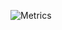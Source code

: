 <!--
![Reload page](https://metrics.lecoq.io/berkanktk?template=classic&introduction=1&lines=1&achievements=1&introduction.title=true&achievements.threshold=C&achievements.secrets=true&achievements.display=compact&achievements.limit=10&config.timezone=Europe%2FCopenhagen&config.display=large)
-->

![Metrics](https://metrics.lecoq.io/Berkanktk?template=classic&base.metadata=0&isocalendar=1&achievements=1&lines=1&introduction=1&isocalendar.duration=half-year&achievements.threshold=C&achievements.secrets=true&achievements.display=compact&achievements.limit=10&introduction.title=true&config.timezone=Europe%2FCopenhagen&config.display=columns)


<!--

<a href="https://github.com/Berkanktk/berkanktk">
  <img align="center" src="https://github-readme-stats.vercel.app/api/top-langs/?username=berkanktk&layout=compact&theme=radical" />
</a>

![](https://komarev.com/ghpvc/?username=berkanktk&color=red)

-->
